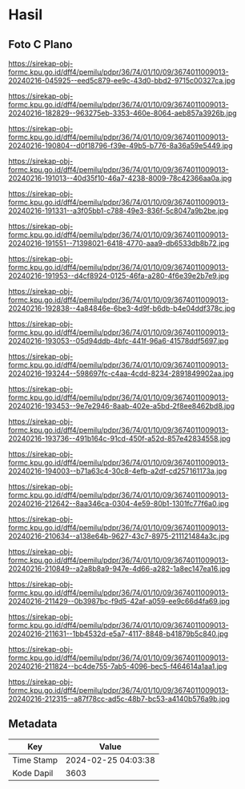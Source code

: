 # Hasil

## Foto C Plano

https://sirekap-obj-formc.kpu.go.id/dff4/pemilu/pdpr/36/74/01/10/09/3674011009013-20240216-045925--eed5c879-ee9c-43d0-bbd2-9715c00327ca.jpg

https://sirekap-obj-formc.kpu.go.id/dff4/pemilu/pdpr/36/74/01/10/09/3674011009013-20240216-182829--963275eb-3353-460e-8064-aeb857a3926b.jpg

https://sirekap-obj-formc.kpu.go.id/dff4/pemilu/pdpr/36/74/01/10/09/3674011009013-20240216-190804--d0f18796-f39e-49b5-b776-8a36a59e5449.jpg

https://sirekap-obj-formc.kpu.go.id/dff4/pemilu/pdpr/36/74/01/10/09/3674011009013-20240216-191013--40d35f10-46a7-4238-8009-78c42366aa0a.jpg

https://sirekap-obj-formc.kpu.go.id/dff4/pemilu/pdpr/36/74/01/10/09/3674011009013-20240216-191331--a3f05bb1-c788-49e3-836f-5c8047a9b2be.jpg

https://sirekap-obj-formc.kpu.go.id/dff4/pemilu/pdpr/36/74/01/10/09/3674011009013-20240216-191551--71398021-6418-4770-aaa9-db6533db8b72.jpg

https://sirekap-obj-formc.kpu.go.id/dff4/pemilu/pdpr/36/74/01/10/09/3674011009013-20240216-191953--d4cf8924-0125-46fa-a280-4f6e39e2b7e9.jpg

https://sirekap-obj-formc.kpu.go.id/dff4/pemilu/pdpr/36/74/01/10/09/3674011009013-20240216-192838--4a84846e-6be3-4d9f-b6db-b4e04ddf378c.jpg

https://sirekap-obj-formc.kpu.go.id/dff4/pemilu/pdpr/36/74/01/10/09/3674011009013-20240216-193053--05d94ddb-4bfc-441f-96a6-41578ddf5697.jpg

https://sirekap-obj-formc.kpu.go.id/dff4/pemilu/pdpr/36/74/01/10/09/3674011009013-20240216-193244--598697fc-c4aa-4cdd-8234-2891849902aa.jpg

https://sirekap-obj-formc.kpu.go.id/dff4/pemilu/pdpr/36/74/01/10/09/3674011009013-20240216-193453--9e7e2946-8aab-402e-a5bd-2f8ee8462bd8.jpg

https://sirekap-obj-formc.kpu.go.id/dff4/pemilu/pdpr/36/74/01/10/09/3674011009013-20240216-193736--491b164c-91cd-450f-a52d-857e42834558.jpg

https://sirekap-obj-formc.kpu.go.id/dff4/pemilu/pdpr/36/74/01/10/09/3674011009013-20240216-194003--b71a63c4-30c8-4efb-a2df-cd257161173a.jpg

https://sirekap-obj-formc.kpu.go.id/dff4/pemilu/pdpr/36/74/01/10/09/3674011009013-20240216-212642--8aa346ca-0304-4e59-80b1-1301fc77f6a0.jpg

https://sirekap-obj-formc.kpu.go.id/dff4/pemilu/pdpr/36/74/01/10/09/3674011009013-20240216-210634--a138e64b-9627-43c7-8975-211121484a3c.jpg

https://sirekap-obj-formc.kpu.go.id/dff4/pemilu/pdpr/36/74/01/10/09/3674011009013-20240216-210849--a2a8b8a9-947e-4d66-a282-1a8ec147ea16.jpg

https://sirekap-obj-formc.kpu.go.id/dff4/pemilu/pdpr/36/74/01/10/09/3674011009013-20240216-211429--0b3987bc-f9d5-42af-a059-ee9c66d4fa69.jpg

https://sirekap-obj-formc.kpu.go.id/dff4/pemilu/pdpr/36/74/01/10/09/3674011009013-20240216-211631--1bb4532d-e5a7-4117-8848-b41879b5c840.jpg

https://sirekap-obj-formc.kpu.go.id/dff4/pemilu/pdpr/36/74/01/10/09/3674011009013-20240216-211824--bc4de755-7ab5-4096-bec5-f464614a1aa1.jpg

https://sirekap-obj-formc.kpu.go.id/dff4/pemilu/pdpr/36/74/01/10/09/3674011009013-20240216-212315--a87f78cc-ad5c-48b7-bc53-a4140b576a9b.jpg


## Metadata

| Key        | Value               |
| ---------- | ------------------- |
| Time Stamp | 2024-02-25 04:03:38 |
| Kode Dapil | 3603                |



